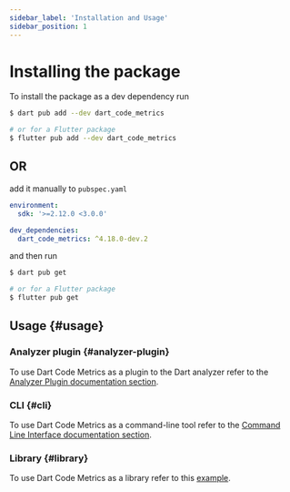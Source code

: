 ```yaml
---
sidebar_label: 'Installation and Usage'
sidebar_position: 1
---
```


# Installing the package

To install the package as a dev dependency run

```sh
$ dart pub add --dev dart_code_metrics

# or for a Flutter package
$ flutter pub add --dev dart_code_metrics
```

## OR

add it manually to `pubspec.yaml`

```yaml title="pubspec.yaml"
environment:
  sdk: '>=2.12.0 <3.0.0'

dev_dependencies:
  dart_code_metrics: ^4.18.0-dev.2
```

and then run

```sh
$ dart pub get

# or for a Flutter package
$ flutter pub get
```

## Usage {#usage}

### Analyzer plugin {#analyzer-plugin}

To use Dart Code Metrics as a plugin to the Dart analyzer refer to the [Analyzer Plugin documentation section](../analyzer-plugin.md).

### CLI {#cli}

To use Dart Code Metrics as a command-line tool refer to the [Command Line Interface documentation section](../cli).

### Library {#library}

To use Dart Code Metrics as a library refer to this [example](https://github.com/dart-code-checker/dart-code-metrics/blob/master/example/example.dart).
